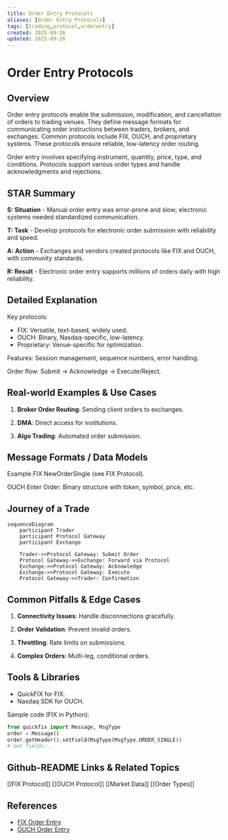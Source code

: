 ```yaml
---
title: Order Entry Protocols
aliases: [Order Entry Protocols]
tags: [trading,protocol,orderentry]
created: 2025-09-26
updated: 2025-09-26
---
```


# Order Entry Protocols

## Overview

Order entry protocols enable the submission, modification, and cancellation of orders to trading venues. They define message formats for communicating order instructions between traders, brokers, and exchanges. Common protocols include FIX, OUCH, and proprietary systems. These protocols ensure reliable, low-latency order routing.

Order entry involves specifying instrument, quantity, price, type, and conditions. Protocols support various order types and handle acknowledgments and rejections.

## STAR Summary

**S: Situation** - Manual order entry was error-prone and slow; electronic systems needed standardized communication.

**T: Task** - Develop protocols for electronic order submission with reliability and speed.

**A: Action** - Exchanges and vendors created protocols like FIX and OUCH, with community standards.

**R: Result** - Electronic order entry supports millions of orders daily with high reliability.

## Detailed Explanation

Key protocols:
- FIX: Versatile, text-based, widely used.
- OUCH: Binary, Nasdaq-specific, low-latency.
- Proprietary: Venue-specific for optimization.

Features: Session management, sequence numbers, error handling.

Order flow: Submit -> Acknowledge -> Execute/Reject.

## Real-world Examples & Use Cases

1. **Broker Order Routing**: Sending client orders to exchanges.

2. **DMA**: Direct access for institutions.

3. **Algo Trading**: Automated order submission.

## Message Formats / Data Models

Example FIX NewOrderSingle (see FIX Protocol).

OUCH Enter Order: Binary structure with token, symbol, price, etc.

## Journey of a Trade

```mermaid
sequenceDiagram
    participant Trader
    participant Protocol Gateway
    participant Exchange

    Trader->>Protocol Gateway: Submit Order
    Protocol Gateway->>Exchange: Forward via Protocol
    Exchange->>Protocol Gateway: Acknowledge
    Exchange->>Protocol Gateway: Execute
    Protocol Gateway->>Trader: Confirmation
```

## Common Pitfalls & Edge Cases

1. **Connectivity Issues**: Handle disconnections gracefully.

2. **Order Validation**: Prevent invalid orders.

3. **Throttling**: Rate limits on submissions.

4. **Complex Orders**: Multi-leg, conditional orders.

## Tools & Libraries

- QuickFIX for FIX.
- Nasdaq SDK for OUCH.

Sample code (FIX in Python):

```python
from quickfix import Message, MsgType
order = Message()
order.getHeader().setField(MsgType(MsgType.ORDER_SINGLE))
# Set fields...
```

## Github-README Links & Related Topics

[[FIX Protocol]]
[[OUCH Protocol]]
[[Market Data]]
[[Order Types]]

## References

- [FIX Order Entry](https://www.fixtrading.org/standards/)
- [OUCH Order Entry](https://www.nasdaqtrader.com/Trader.aspx?id=OUCH)